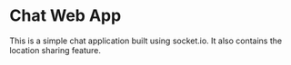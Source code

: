 # Chat Web App
This is a simple chat application built using socket.io. It also contains the location sharing feature.